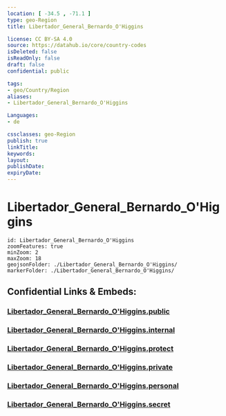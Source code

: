 ```yaml
---
location: [ -34.5 , -71.1 ] 
type: geo-Region
title: Libertador_General_Bernardo_O'Higgins

license: CC BY-SA 4.0
source: https://datahub.io/core/country-codes
isDeleted: false
isReadOnly: false
draft: false
confidential: public

tags:
- geo/Country/Region
aliases:
- Libertador_General_Bernardo_O'Higgins

Languages:
- de

cssclasses: geo-Region
publish: true
linkTitle: 
keywords: 
layout: 
publishDate: 
expiryDate: 
---
```


# Libertador_General_Bernardo_O'Higgins

```leaflet
id: Libertador_General_Bernardo_O'Higgins
zoomFeatures: true 
minZoom: 2 
maxZoom: 18
geojsonFolder: ./Libertador_General_Bernardo_O'Higgins/
markerFolder: ./Libertador_General_Bernardo_O'Higgins/
```


## Confidential Links & Embeds: 

### [Libertador_General_Bernardo_O'Higgins.public](/_public/\Earth\Continent\America~South\Chile\regions~ChileLibertador_General_Bernardo_O'Higgins.public.md) 

### [Libertador_General_Bernardo_O'Higgins.internal](/_internal/\Earth\Continent\America~South\Chile\regions~ChileLibertador_General_Bernardo_O'Higgins.internal.md) 

### [Libertador_General_Bernardo_O'Higgins.protect](/_protect/\Earth\Continent\America~South\Chile\regions~ChileLibertador_General_Bernardo_O'Higgins.protect.md) 

### [Libertador_General_Bernardo_O'Higgins.private](/_private/\Earth\Continent\America~South\Chile\regions~ChileLibertador_General_Bernardo_O'Higgins.private.md) 

### [Libertador_General_Bernardo_O'Higgins.personal](/_personal/\Earth\Continent\America~South\Chile\regions~ChileLibertador_General_Bernardo_O'Higgins.personal.md) 

### [Libertador_General_Bernardo_O'Higgins.secret](/_secret/\Earth\Continent\America~South\Chile\regions~ChileLibertador_General_Bernardo_O'Higgins.secret.md)

